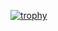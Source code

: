[![trophy](https://github-profile-trophy.vercel.app/?username=SuuCH)](https://github-profile-trophy.vercel.app/?username=ryo-ma&row=2)
